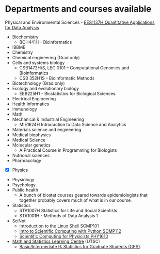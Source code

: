 
# Departments and courses available

 Physical and Environmental Sciences
    - [EES1137H Quantitative Applications for Data Analysis](https://www.utsc.utoronto.ca/gradpes/ees1137h-quantitative-applications-data-analysis)
- Biochemistry
    - BCH441H - Bioinformatics
- IBBME
- Chemistry
- Chemical engineering (Grad only)
- Cells and systems biology
    - CSB1472H/S, LEC 0101 – Computational Genomics and Bioinformatics
    - CSB 352H1S – Bioinformatic Methods
- Biotechnology (Grad only)
- Ecology and evolutionary biology
    - EEB225H1 - Biostatistics for Biological Sciences
- Electrical Engineering
- Health Informatics
- Immunology
- Math
- Mechanical & Industrial Engineering
    - MIE1624H Introduction to Data Science and Analytics
- Materials science and engineering
- Medical biophysics
- Medical Science
- Molecular genetics
    - A Practical Course in Programming for Biologists
- Nutrional sciences
- Pharmacology
- [x] Physics
- Physiology
- Psychology
- Public health
    - A bunch of biostat courses geared towards epidemiologists that together probably covers much of what is in our course.
- Statistics
    - STA1007H Statistics for Life and Social Scientists
    - STA1001H - Methods of Data Analysis 1
- SciNet
    - [Introduction to the Linux Shell SCMP101](https://support.scinet.utoronto.ca/education/go.php/309/index.php/ib/1//p_course/309)
    - [Intro to Scientific Computing with Python SCMP112](https://support.scinet.utoronto.ca/education/go.php/264/index.php/ib/1//p_course/264)
    - [Scientific Computing for Physicists PHY1610](https://support.scinet.utoronto.ca/education/go.php/276/index.php/ib/1//p_course/276)
- [Math and Statistics Learning Centre](https://www.utsc.utoronto.ca/mslc/welcome-math-statistics-learning-centre) (UTSC)
    - [Basic/Intermediate R: Statistics for Graduate Students (GPS)](https://ctl.utsc.utoronto.ca/booking/graduate/register.php?sessionID=442&type=graduate&utm_source=Grad+Events&utm_campaign=5f0a80cde9-Sept_309_28_2015&utm_medium=email&utm_term=0_b73cbc8c0d-5f0a80cde9-269168805&mc_cid=5f0a80cde9&mc_eid=6b1938fb9b).

